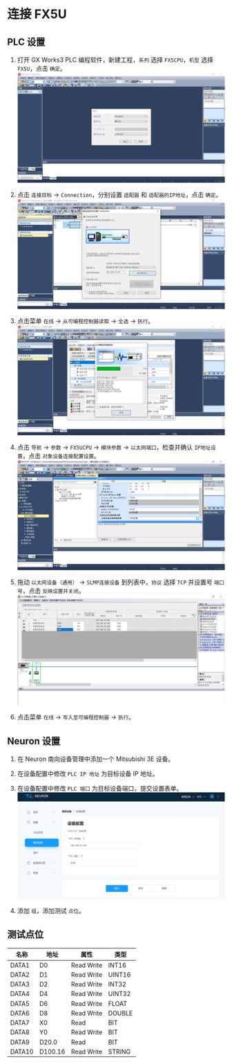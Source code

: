 # 连接 FX5U

## PLC 设置

1. 打开 GX Works3 PLC 编程软件，新建工程，`系列` 选择 `FX5CPU`，`机型` 选择 `FX5U`，点击 `确定`。
![fx5u1](./assets/fx5u1.jpg)

2. 点击 `连接目标` -> `Connection`，分别设置 `适配器` 和 `适配器的IP地址`，点击 `确定`。
![fx5u2](./assets/fx5u2.jpg)

3. 点击菜单 `在线` -> `从可编程控制器读取` -> `全选` -> `执行`。
![fx5u3](./assets/fx5u3.jpg)

4. 点击 `导航` -> `参数` -> `FX5UCPU` -> `模块参数` -> `以太网端口`，检查并确认 `IP地址设置`，点击 `对象设备连接配置设置`。
![fx5u4](./assets/fx5u4.jpg)

5. 拖动 `以太网设备（通用）` -> `SLMP连接设备` 到列表中，`协议` 选择 `TCP` 并设置号 `端口号`，点击 `反映设置并关闭`。
![fx5u5](./assets/fx5u5.jpg)

6. 点击菜单 `在线` -> `写入至可编程控制器` -> `执行`。

## Neuron 设置

1. 在 Neuron 南向设备管理中添加一个 Mitsubishi 3E 设备。

2. 在设备配置中修改 `PLC IP 地址` 为目标设备 IP 地址。

3. 在设备配置中修改 `PLC 端口` 为目标设备端口，提交设置表单。
![fx5u6](./assets/fx5u6.jpg)

4. 添加 `组`，添加测试 `点位`。

## 测试点位

| 名称 | 地址     | 属性 | 类型   |
| ---- | --------| ---- | ------ |
| DATA1  | D0    | Read Write | INT16  |
| DATA2  | D1    | Read Write | UINT16 |
| DATA3  | D2    | Read Write | INT32  |
| DATA4  | D4    | Read Write | UINT32 |
| DATA5  | D6    | Read Write | FLOAT  |
| DATA6  | D8    | Read Write | DOUBLE |
| DATA7  | X0    | Read       | BIT    |
| DATA8  | Y0    | Read Write | BIT    |
| DATA9  | D20.0 | Read       | BIT    |
| DATA10  | D100.16  | Read Write | STRING |
